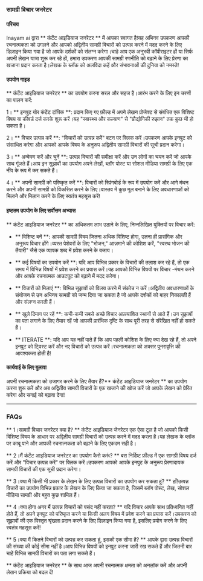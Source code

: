 ### सामग्री विचार जनरेटर

#### परिचय
Inayam ai द्वारा ** कंटेंट आइडियाज जनरेटर ** में आपका स्वागत है!यह अभिनव उपकरण आपकी रचनात्मकता को उगलने और आपको अद्वितीय सामग्री विचारों को उत्पन्न करने में मदद करने के लिए डिज़ाइन किया गया है जो आपके दर्शकों को संलग्न करेगा।चाहे आप एक अनुभवी कॉपीराइटर हों या सिर्फ अपनी लेखन यात्रा शुरू कर रहे हों, हमारा उपकरण आपकी सामग्री रणनीति को बढ़ाने के लिए प्रेरणा का खजाना प्रदान करता है।लेखक के ब्लॉक को अलविदा कहें और संभावनाओं की दुनिया को नमस्ते!

#### उपयोग गाइड
** कंटेंट आइडियाज जनरेटर ** का उपयोग करना सरल और सहज है।आरंभ करने के लिए इन चरणों का पालन करें:

1। ** इनपुट योर कंटेंट टॉपिक **: प्रदान किए गए फ़ील्ड में अपने लेखन प्रोजेक्ट से संबंधित एक विशिष्ट विषय या कीवर्ड दर्ज करके शुरू करें।यह "स्वास्थ्य और कल्याण" से "प्रौद्योगिकी रुझान" तक कुछ भी हो सकता है।

2। ** विचार उत्पन्न करें **: "विचारों को उत्पन्न करें" बटन पर क्लिक करें।उपकरण आपके इनपुट को संसाधित करेगा और आपको आपके विषय के अनुरूप अद्वितीय सामग्री विचारों की सूची प्रदान करेगा।

3। ** अन्वेषण करें और चुनें **: उत्पन्न विचारों की समीक्षा करें और उन लोगों का चयन करें जो आपके साथ गूंजते हैं।आप इन सुझावों का उपयोग अपने लेखों, ब्लॉग पोस्ट या सोशल मीडिया सामग्री के लिए एक नींव के रूप में कर सकते हैं।

4। ** अपनी सामग्री को परिष्कृत करें **: विचारों को स्प्रिंगबोर्ड के रूप में उपयोग करें और आगे मंथन करने और अपनी सामग्री को विकसित करने के लिए।वास्तव में कुछ मूल बनाने के लिए अवधारणाओं को मिलाने और मिलान करने के लिए स्वतंत्र महसूस करें!

#### इष्टतम उपयोग के लिए सर्वोत्तम अभ्यास
** कंटेंट आइडियाज जनरेटर ** का अधिकतम लाभ उठाने के लिए, निम्नलिखित युक्तियों पर विचार करें:

- ** विशिष्ट बनें **: आपकी सामग्री विषय जितना अधिक विशिष्ट होगा, उतना ही प्रासंगिक और अनुरूप विचार होंगे।व्यस्त पेशेवरों के लिए "भोजन," आज़माने की कोशिश करें, "स्वस्थ भोजन की तैयारी" जैसे एक व्यापक शब्द में प्रवेश करने के बजाय।

- ** कई विषयों का उपयोग करें **: यदि आप विभिन्न प्रकार के विचारों की तलाश कर रहे हैं, तो एक समय में विभिन्न विषयों में प्रवेश करने का प्रयास करें।यह आपको विभिन्न विषयों पर विचार -मंथन करने और आपके रचनात्मक आउटपुट को बढ़ाने में मदद करेगा।

- ** विचारों को मिलाएं **: विभिन्न सुझावों को विलय करने में संकोच न करें।अद्वितीय अवधारणाओं के संयोजन से उन अभिनव सामग्री को जन्म दिया जा सकता है जो आपके दर्शकों को बाहर निकालती हैं और संलग्न करती हैं।

- ** खुले दिमाग पर रहें **: कभी-कभी सबसे अच्छे विचार अप्रत्याशित स्थानों से आते हैं।उन सुझावों का पता लगाने के लिए तैयार रहें जो आपकी प्रारंभिक दृष्टि के साथ पूरी तरह से संरेखित नहीं हो सकते हैं।

- ** ITERATE **: यदि आप यह नहीं पाते हैं कि आप पहली कोशिश के लिए क्या देख रहे हैं, तो अपने इनपुट को ट्विस्ट करें और नए विचारों को उत्पन्न करें।रचनात्मकता को अक्सर पुनरावृत्ति की आवश्यकता होती है!

#### कार्यवाई के लिए बुलावा
अपनी रचनात्मकता को उजागर करने के लिए तैयार हैं?** कंटेंट आइडियाज जनरेटर ** का उपयोग करना शुरू करें और अब अद्वितीय सामग्री विचारों के एक खजाने की खोज करें जो आपके लेखन को प्रेरित करेगा और सगाई को बढ़ावा देगा!

---

### FAQs

** 1।सामग्री विचार जनरेटर क्या है? **
कंटेंट आइडियाज जेनरेटर एक ऐसा टूल है जो आपको किसी विशिष्ट विषय के आधार पर अद्वितीय सामग्री विचारों को उत्पन्न करने में मदद करता है।यह लेखक के ब्लॉक पर काबू पाने और आपकी रचनात्मकता को बढ़ाने के लिए एकदम सही है।

** 2।मैं कंटेंट आइडियाज जनरेटर का उपयोग कैसे करूं? **
बस निर्दिष्ट फ़ील्ड में एक सामग्री विषय दर्ज करें और "विचार उत्पन्न करें" पर क्लिक करें।उपकरण आपको आपके इनपुट के अनुरूप प्रेरणादायक सामग्री विचारों की एक सूची प्रदान करेगा।

** 3।क्या मैं किसी भी प्रकार के लेखन के लिए उत्पन्न विचारों का उपयोग कर सकता हूं? **
हाँ!उत्पन्न विचारों का उपयोग विभिन्न प्रकार के लेखन के लिए किया जा सकता है, जिसमें ब्लॉग पोस्ट, लेख, सोशल मीडिया सामग्री और बहुत कुछ शामिल हैं।

** 4।क्या होगा अगर मैं उत्पन्न विचारों को पसंद नहीं करता? **
यदि विचार आपके साथ प्रतिध्वनित नहीं होते हैं, तो अपने इनपुट को परिष्कृत करने या किसी अलग विषय में प्रवेश करने का प्रयास करें।उपकरण को सुझावों की एक विस्तृत श्रृंखला प्रदान करने के लिए डिज़ाइन किया गया है, इसलिए प्रयोग करने के लिए स्वतंत्र महसूस करें!

** 5।क्या मैं कितने विचारों को उत्पन्न कर सकता हूं, इसकी एक सीमा है? **
आपके द्वारा उत्पन्न विचारों की संख्या की कोई सीमा नहीं है।आप विभिन्न विषयों को इनपुट करना जारी रख सकते हैं और जितनी बार चाहें विभिन्न सामग्री विचारों का पता लगा सकते हैं।

** कंटेंट आइडियाज जनरेटर ** के साथ आज अपनी रचनात्मक क्षमता को अनलॉक करें और अपनी लेखन प्रक्रिया को बदल दें!